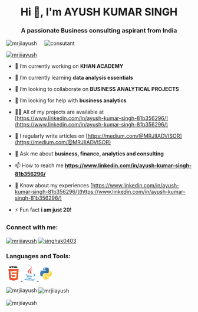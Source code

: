 <h1 align="center">Hi 👋, I'm AYUSH KUMAR SINGH</h1>
<h3 align="center">A passionate Business consulting aspirant from India</h3>
<img align="right" alt="consutant" width="400" src="https://cdn.dribbble.com/users/1016670/screenshots/2508443/marek.gif"
<p align="left"> <img src="https://komarev.com/ghpvc/?username=mrjiiayush&label=Profile%20views&color=0e75b6&style=flat" alt="mrjiiayush" /> </p>

<p align="left"> <a href="https://twitter.com/mrjiiayush" target="blank"><img src="https://img.shields.io/twitter/follow/mrjiiayush?logo=twitter&style=for-the-badge" alt="mrjiiayush" /></a> </p>

- 🔭 I’m currently working on **KHAN ACADEMY**

- 🌱 I’m currently learning **data analysis essentials**

- 👯 I’m looking to collaborate on **BUSINESS ANALYTICAL PROJECTS**

- 🤝 I’m looking for help with **business analytics**

- 👨‍💻 All of my projects are available at [https://www.linkedin.com/in/ayush-kumar-singh-81b356296/](https://www.linkedin.com/in/ayush-kumar-singh-81b356296/)

- 📝 I regularly write articles on [https://medium.com/@MRJIIADVISOR](https://medium.com/@MRJIIADVISOR)

- 💬 Ask me about **business, finance, analytics and consulting**

- 📫 How to reach me **https://www.linkedin.com/in/ayush-kumar-singh-81b356296/**

- 📄 Know about my experiences [https://www.linkedin.com/in/ayush-kumar-singh-81b356296/](https://www.linkedin.com/in/ayush-kumar-singh-81b356296/)

- ⚡ Fun fact **i am just 20!**

<h3 align="left">Connect with me:</h3>
<p align="left">
<a href="https://twitter.com/mrjiiayush" target="blank"><img align="center" src="https://raw.githubusercontent.com/rahuldkjain/github-profile-readme-generator/master/src/images/icons/Social/twitter.svg" alt="mrjiiayush" height="30" width="40" /></a>
<a href="https://instagram.com/singhak0403" target="blank"><img align="center" src="https://raw.githubusercontent.com/rahuldkjain/github-profile-readme-generator/master/src/images/icons/Social/instagram.svg" alt="singhak0403" height="30" width="40" /></a>
</p>

<h3 align="left">Languages and Tools:</h3>
<p align="left"> <a href="https://www.w3.org/html/" target="_blank" rel="noreferrer"> <img src="https://raw.githubusercontent.com/devicons/devicon/master/icons/html5/html5-original-wordmark.svg" alt="html5" width="40" height="40"/> </a> <a href="https://www.java.com" target="_blank" rel="noreferrer"> <img src="https://raw.githubusercontent.com/devicons/devicon/master/icons/java/java-original.svg" alt="java" width="40" height="40"/> </a> <a href="https://www.python.org" target="_blank" rel="noreferrer"> <img src="https://raw.githubusercontent.com/devicons/devicon/master/icons/python/python-original.svg" alt="python" width="40" height="40"/> </a> </p>

<p><img align="left" src="https://github-readme-stats.vercel.app/api/top-langs?username=mrjiiayush&show_icons=true&locale=en&layout=compact" alt="mrjiiayush" /></p>

<p>&nbsp;<img align="center" src="https://github-readme-stats.vercel.app/api?username=mrjiiayush&show_icons=true&locale=en" alt="mrjiiayush" /></p>

<p><img align="center" src="https://github-readme-streak-stats.herokuapp.com/?user=mrjiiayush&" alt="mrjiiayush" /></p>
